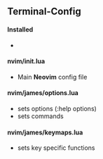 ## Terminal-Config


#### Installed
- 

#### nvim/init.lua
- Main __Neovim__ config file
#### nvim/james/options.lua
- sets options (:help options)
- sets commands

#### nvim/james/keymaps.lua
- sets key specific functions
